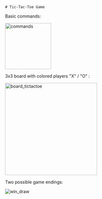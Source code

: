 `# Tic-Tac-Toe Game`


Basic commands:

<img width="150" alt="commands" src="https://github.com/user-attachments/assets/27a095af-a4f3-473c-a2bd-b61c414f44af" />



3x3 board with colored players "X" / "О" :

<img width="300" alt="board_tictactoe" src="https://github.com/user-attachments/assets/1c9c834f-74e1-4a29-ae30-34c82d2ad54c" />



Two possible game endings:

![win_draw](https://github.com/user-attachments/assets/29484598-0a71-4647-88ac-ad4dd06af898)



